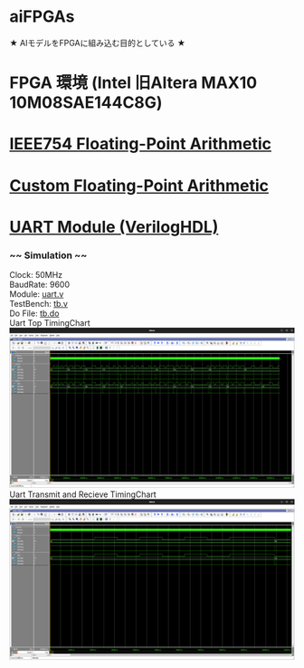 # aiFPGAs
★ AIモデルをFPGAに組み込む目的としている ★
# FPGA 環境 (Intel 旧Altera MAX10 10M08SAE144C8G)

# [IEEE754 Floating-Point Arithmetic](VerilogHDL/floating.v)
# [Custom Floating-Point Arithmetic](VerilogHDL/floating.v)

# [UART Module (VerilogHDL)](VerilogHDL/uart.v)
### ~~ Simulation ~~ 
Clock: 50MHz  
BaudRate: 9600  
Module:
[uart.v](VerilogHDL/uart.v)  
TestBench:
[tb.v](ModelSim/UART/TestBench/tb.v)   
Do File:
[tb.do](ModelSim/UART/Simulation/tb.do)  
Uart Top TimingChart
![UartImages](ModelSim/UART/Images/UART_TOP.png)
Uart Transmit and Recieve TimingChart
![UartImages](ModelSim/UART/Images/UART_TxdRxd.png)
